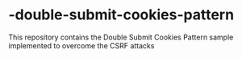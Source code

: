 # -double-submit-cookies-pattern
This repository contains the Double Submit Cookies Pattern sample implemented to overcome the CSRF attacks
